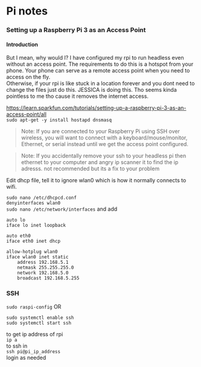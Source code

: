 # Pi notes  

### Setting up a Raspberry Pi 3 as an Access Point  
  
  #### Introduction
  
  But I mean, why would I? I have configured my rpi to run headless even without an access point. The requirements to do this is a hotspot from your phone. Your phone can serve as a remote access point when you need to access on the fly.  
  Otherwise, if your rpi is like stuck in a location forever and you dont need to change the files just do this. JESSICA is doing this. Tho seems kinda pointless to me tho cause it removes the internet access.  
  
https://learn.sparkfun.com/tutorials/setting-up-a-raspberry-pi-3-as-an-access-point/all  
```sudo apt-get -y install hostapd dnsmasq```  

> Note: If you are connected to your Raspberry Pi using SSH over wireless, you will want to connect with a keyboard/mouse/monitor, Ethernet, or serial instead until we get the access point configured.  

> Note: If you accidentally remove your ssh to your headless pi then ethernet to your computer and angry ip scanner it to find the ip adresss. not recommended but its a fix to your problem
  
Edit dhcp file, tell it to ignore wlan0 which is how it normally connects to wifi.
  
```sudo nano /etc/dhcpcd.conf```  
```denyinterfaces wlan0```  
```sudo nano /etc/network/interfaces``` and add  
```
auto lo
iface lo inet loopback

auto eth0
iface eth0 inet dhcp

allow-hotplug wlan0
iface wlan0 inet static
    address 192.168.5.1
    netmask 255.255.255.0
    network 192.168.5.0
    broadcast 192.168.5.255
```

### SSH

```sudo raspi-config``` OR
```
sudo systemctl enable ssh
sudo systemctl start ssh
```  
to get ip address of rpi  
```ip a```  
to ssh in  
```ssh pi@pi_ip_address```  
login as needed

